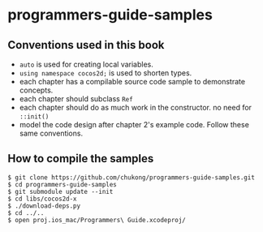 # programmers-guide-samples

## Conventions used in this book

* `auto` is used for creating local variables.
* `using namespace cocos2d;` is used to shorten types. 
* each chapter has a compilable source code sample to demonstrate concepts.
* each chapter should subclass `Ref`
* each chapter should do as much work in the constructor. no need for `::init()`
* model the code design after chapter 2's example code. Follow these same conventions.

## How to compile the samples

    $ git clone https://github.com/chukong/programmers-guide-samples.git
    $ cd programmers-guide-samples
    $ git submodule update --init
    $ cd libs/cocos2d-x
    $ ./download-deps.py
    $ cd ../..
    $ open proj.ios_mac/Programmers\ Guide.xcodeproj/

